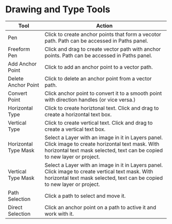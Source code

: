 # Drawing and Type Tools

| Tool | Action |
| --- | --- |
| Pen | Click to create anchor points that form a vecotor path. Path can be accessed in Paths panel. |
| Freeform Pen | Click and drag to create vector path with anchor points. Path can be accessed in Paths panel. |
| Add Anchor Point | Click to add an anchor point to a vector path. |
| Delete Anchor Point | Click to delete an anchor point from a vector path. |
| Convert Point | Click anchor point to convert it to a smooth point with direction handles (or vice versa.) |
| Horizontal Type | Click to create horiztonal text. Click and drag to create a horizontal text box. |
| Vertical Type | Click to create vertical text. Click and drag to create a vertical text box. |
| Horizontal Type Mask | Select a Layer with an image in it in Layers panel. Click image to create horizontal text mask. With horizontal text mask selected, text can be copied to new layer or project. |
| Vertical Type Mask | Select a Layer with an image in it in Layers panel. Click image to create vertical text mask. With horizontal text mask selected, text can be copied to new layer or project. |
| Path Selection | Click a path to select and move it. |
| Direct Selection | Click an anchor point on a path to active it and work with it. |